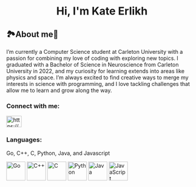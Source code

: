 <h1 align="center">Hi, I'm Kate Erlikh</h1>
<h2>🏞️About me🌌</h2>

I’m currently a Computer Science student at Carleton University with a passion for combining my love of coding with exploring new topics. I graduated with a Bachelor of Science in Neuroscience from Carleton University in 2022, and my curiosity for learning extends into areas like physics and space. I’m always excited to find creative ways to merge my interests in science with programming, and I love tackling challenges that allow me to learn and grow along the way.

<h3 align="left">Connect with me: </h3>
<p align="left">
<a href="https://www.linkedin.com/in/kerlikh" target="blank"><img align="center" src="https://raw.githubusercontent.com/rahuldkjain/github-profile-readme-generator/master/src/images/icons/Social/linked-in-alt.svg" alt="https://www.linkedin.com/in/kerlikh" height="30" width="40" /></a>
</p>

<h3 align="left">Languages:</h3>

Go, C++, C, Python, Java, and Javascript

<img src="https://cdn.jsdelivr.net/gh/devicons/devicon/icons/go/go-original.svg" alt="Go" width="50" /> <img src="https://cdn.jsdelivr.net/gh/devicons/devicon/icons/cplusplus/cplusplus-original.svg" alt="C++" width="50" /> <img src="https://cdn.jsdelivr.net/gh/devicons/devicon/icons/c/c-original.svg" alt="C" width="50" /> <img src="https://cdn.jsdelivr.net/gh/devicons/devicon/icons/python/python-original.svg" alt="Python" width="50" /> <img src="https://cdn.jsdelivr.net/gh/devicons/devicon/icons/java/java-original.svg" alt="Java" width="50" /> <img src="https://cdn.jsdelivr.net/gh/devicons/devicon/icons/javascript/javascript-original.svg" alt="JavaScript" width="50" />

